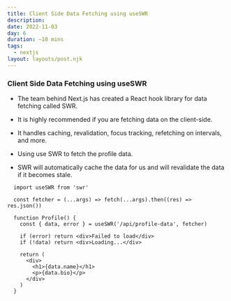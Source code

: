 ```yaml
---
title: Client Side Data Fetching using useSWR
description: 
date: 2022-11-03
day: 6
duration: ~10 mins
tags:
  - nextjs
layout: layouts/post.njk
---
```


### Client Side Data Fetching using useSWR

* The team behind Next.js has created a React hook library for data fetching called SWR. 
* It is highly recommended if you are fetching data on the client-side. 
* It handles caching, revalidation, focus tracking, refetching on intervals, and more.

* Using use SWR to fetch the profile data. 
* SWR will automatically cache the data for us and will revalidate the data if it becomes stale.

```tsx
  import useSWR from 'swr'
  
  const fetcher = (...args) => fetch(...args).then((res) => res.json())
  
  function Profile() {
    const { data, error } = useSWR('/api/profile-data', fetcher)
  
    if (error) return <div>Failed to load</div>
    if (!data) return <div>Loading...</div>
  
    return (
      <div>
        <h1>{data.name}</h1>
        <p>{data.bio}</p>
      </div>
    )
  }
  ```